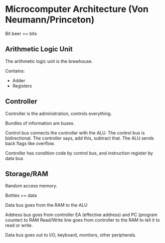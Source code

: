 # Microcomputer Architecture (Von Neumann/Princeton)

Bit beer == bits

## Arithmetic Logic Unit
The arithmetic logic unit is the brewhouse.

Contains:
- Adder
- Registers

## Controller
Controller is the administration, controls everything.

Bundles of information are buses.

Control bus connects the controller with the ALU.  The control bus is bidirectional.  The controller says, add this, subtract that.  The ALU sends back flags like overflow.

Controller has condition code by control bus, and instruction register by data bus

## Storage/RAM
Random access memory.

Bottles == data

Data bus goes from the RAM to the ALU

Address bus goes from controller EA (effective address) and PC (program counter) to RAM
Read/Write line goes from controller to the RAM to tell it to read or write.



Data bus goes out to I/O, keyboard, monitors, other peripherals.
